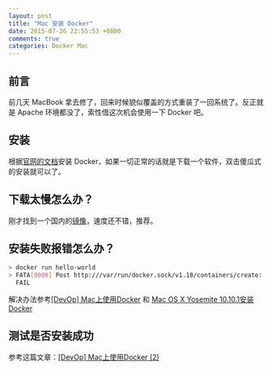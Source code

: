 ```yaml
---
layout: post
title: "Mac 安装 Docker"
date: 2015-07-26 22:55:53 +0800
comments: true
categories: Docker Mac
---
```


## 前言

前几天 MacBook 拿去修了，回来时候貌似覆盖的方式重装了一回系统了。反正就是 Apache 环境都没了，索性借这次机会使用一下 Docker 吧。

## 安装

根据[官网的文档](https://docs.docker.com/mac/step_one/)安装 Docker，如果一切正常的话就是下载一个软件，双击傻瓜式的安装就可以了。

## 下载太慢怎么办？

刚才找到一个国内的[镜像](http://get.daocloud.io/#install-boot2docker)，速度还不错，推荐。

## 安装失败报错怎么办？

```sh
> docker run hello-world
> FATA[0000] Post http:///var/run/docker.sock/v1.18/containers/create: dial unix /var/run/docker.sock: no such file or directory. Are you trying to connect to a TLS-enabled daemon without TLS?
  FAIL
```

解决办法参考[[DevOp] Mac上使用Docker](http://chinhui-blog.logdown.com/posts/263035-note-on-a-mac-using-the-docker) 和 [Mac OS X Yosemite 10.10.1安装Docker](http://blog.csdn.net/delphiwcdj/article/details/41780063)

## 测试是否安装成功

参考这篇文章：[[DevOp] Mac上使用Docker (2)](http://chinhui-blog.logdown.com/posts/263794-note-docker-on-mac-2)